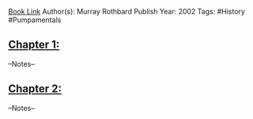 
[Book Link]()
Author(s): Murray Rothbard
Publish Year: 2002
Tags: #History #Pumpamentals 

## <u>Chapter 1: </u>
–Notes–


## <u>Chapter 2:</u>
–Notes–